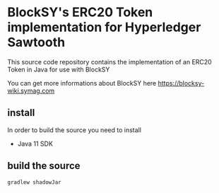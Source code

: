 # BlockSY's ERC20 Token implementation for Hyperledger Sawtooth

This source code repository contains the implementation of an ERC20 Token in Java for use with BlockSY

You can get more informations about BlockSY here  https://blocksy-wiki.symag.com

## install

In order to build the source you need to install
- Java 11 SDK


## build the source
```
gradlew shadowJar
```
